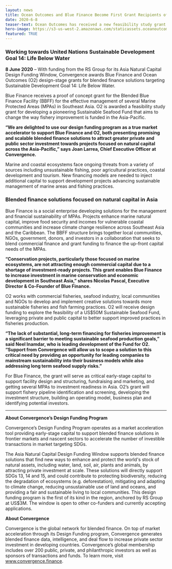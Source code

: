 ```yaml
---
layout: news
title: Ocean Outcomes and Blue Finance Become First Grant Recipients of Convergence’s Asia Natural Capital Window 
date: 2020-6-8
teaser-text: Ocean Outcomes has received a new feasibility study grant for developing a pioneering Sustainable Seafood Fund that aims to change the way fishery improvement is funded in the Asia-Pacific.
hero-image: https://s3-us-west-2.amazonaws.com/staticassets.oceanoutcomes.org/news+and+analysis/hero+images/convergence-funds-ocean-outcomes-and-blue-finance-hero.jpg
featured: TRUE
---
```

### Working towards United Nations Sustainable Development Goal 14: Life Below Water

**8 June 2020** – With funding from the RS Group for its Asia Natural Capital Design Funding Window, Convergence awards Blue Finance and Ocean Outcomes (O2) design-stage grants for blended finance solutions targeting Sustainable Development Goal 14: Life Below Water. 

Blue Finance receives a proof of concept grant for the Blended Blue Finance Facility (BBFF) for the effective management of several Marine Protected Areas (MPAs) in Southeast Asia. O2 is awarded a feasibility study grant for developing a pioneering Sustainable Seafood Fund that aims to change the way fishery improvement is funded in the Asia-Pacific.

**“We are delighted to use our design funding program as a true market accelerator to support Blue Finance and O2, both presenting promising and scalable blended finance solutions to attract greater private and public sector investment towards projects focused on natural capital across the Asia-Pacific,” says Joan Larrea, Chief Executive Officer at Convergence.**

Marine and coastal ecosystems face ongoing threats from a variety of sources including unsustainable fishing, poor agricultural practices, coastal development and tourism. New financing models are needed to inject additional capital to support development projects advancing sustainable management of marine areas and fishing practices.

### Blended finance solutions focused on natural capital in Asia

Blue Finance is a social enterprise developing solutions for the management and financial sustainability of MPAs. Projects enhance marine natural capital, improve food security and incomes for vulnerable coastal communities and increase climate change resilience across Southeast Asia and the Caribbean. The BBFF structure brings together local communities, NGOs, government, donors, and investors in a collaboration that seeks to blend commercial finance and grant funding to finance the up-front capital needs of the MPAs. 

**“Conservation projects, particularly those focused on marine ecosystems, are not attracting enough commercial capital due to a shortage of investment-ready projects. This grant enables Blue Finance to increase investment in marine conservation and economic development in Southeast Asia,” shares Nicolas Pascal, Executive Director & Co-Founder of Blue Finance.**

O2 works with commercial fisheries, seafood industry, local communities and NGOs to develop and implement creative solutions towards more sustainable fisheries and fish farming practices. O2 will receive design funding to explore the feasibility of a US$50M Sustainable Seafood Fund, leveraging private and public capital to better support improved practices in fisheries production.

**“The lack of substantial, long-term financing for fisheries improvement is a significant barrier to meeting sustainable seafood production goals,” said Neel Inamdar, who is leading development of the Fund for O2. “Support from Convergence will allow us to scope a solution to this critical need by providing an opportunity for leading companies to mainstream sustainability into their business models while also addressing long term seafood supply risks.”**

For Blue Finance, the grant will serve as critical early-stage capital to support facility design and structuring, fundraising and marketing, and getting several MPAs to investment readiness in Asia. O2’s grant will support fishery pipeline identification and screening, developing the investment structure, building an operating model, business plan and identifying potential investors.

----

**About Convergence’s Design Funding Program**

Convergence’s Design Funding Program operates as a market acceleration tool providing early-stage capital to support blended finance solutions in frontier markets and nascent sectors to accelerate the number of investible transactions in market targeting SDGs. 

The Asia Natural Capital Design Funding Window supports blended finance solutions that find new ways to enhance and protect the world's stock of natural assets, including water, land, soil, air, plants and animals, by attracting private investment at scale. These solutions will directly support SDGs 13, 14 and 15, and could contribute to protecting biodiversity, reducing the degradation of ecosystems (e.g. deforestation), mitigating and adapting to climate change, reducing unsustainable use of land and oceans, and providing a fair and sustainable living to local communities. This design funding program is the first of its kind in the region, anchored by RS Group at US$3M. The window is open to other co-funders and currently accepting applications.

**About Convergence**

Convergence is the global network for blended finance. On top of market acceleration through its Design Funding program, Convergence generates blended finance data, intelligence, and deal flow to increase private sector investment in developing countries. Convergence’s global membership includes over 200 public, private, and philanthropic investors as well as sponsors of transactions and funds. To learn more, visit <a href="https://www.convergence.finance/" target="_blank">www.convergence.finance</a>.
